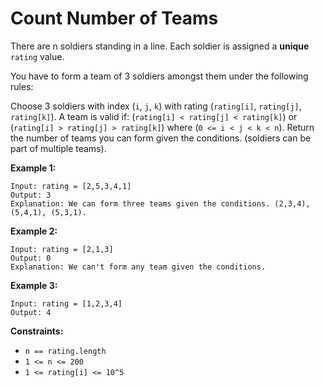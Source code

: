 # Count Number of Teams

There are n soldiers standing in a line. Each soldier is assigned a **unique** `rating` value.

You have to form a team of 3 soldiers amongst them under the following rules:

Choose 3 soldiers with index (`i`, `j`, `k`) with rating (`rating[i]`, `rating[j]`, `rating[k]`).
A team is valid if:  (`rating[i] < rating[j] < rating[k]`) or (`rating[i] > rating[j] > rating[k]`) where (`0 <= i < j < k < n`).
Return the number of teams you can form given the conditions. (soldiers can be part of multiple teams).


**Example 1:**
```
Input: rating = [2,5,3,4,1]
Output: 3
Explanation: We can form three teams given the conditions. (2,3,4), (5,4,1), (5,3,1).
```
 
**Example 2:**
```
Input: rating = [2,1,3]
Output: 0
Explanation: We can't form any team given the conditions.
```

**Example 3:**
```
Input: rating = [1,2,3,4]
Output: 4
```

**Constraints:**
* `n == rating.length`
* `1 <= n <= 200`
* `1 <= rating[i] <= 10^5`
